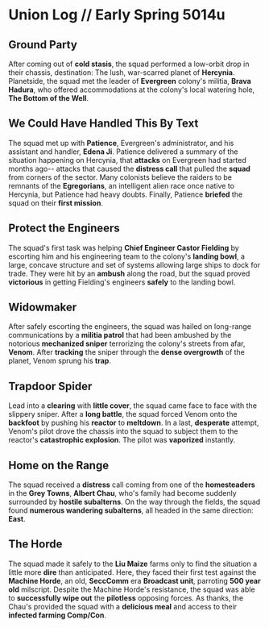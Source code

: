 # Union Log // Early Spring 5014u
## Ground Party
After coming out of **cold stasis**, the squad performed a low-orbit drop in their chassis, destination: The lush, war-scarred planet of **Hercynia**. Planetside, the squad met the leader of **Evergreen** colony's militia, **Brava Hadura**, who offered accommodations at the colony's local watering hole, **The Bottom of the Well**.


## We Could Have Handled This By Text
The squad met up with **Patience**, Evergreen's administrator, and his assistant and handler, **Edena Ji**. Patience delivered a summary of the situation happening on Hercynia, that **attacks** on Evergreen had started months ago-- attacks that caused the **distress call** that pulled the **squad** from corners of the sector. Many colonists believe the raiders to be remnants of the **Egregorians**, an intelligent alien race once native to Hercynia, but Patience had heavy doubts. Finally, Patience **briefed** the squad on their **first mission**. 


## Protect the Engineers
The squad's first task was helping **Chief Engineer Castor Fielding** by escorting him and his engineering team to the colony's **landing bowl**, a large, concave structure and set of systems allowing large ships to dock for trade. They were hit by an **ambush** along the road, but the squad proved **victorious** in getting Fielding's engineers **safely** to the landing bowl.

## Widowmaker
After safely escorting the engineers, the squad was hailed on long-range communications by a **militia patrol** that had been ambushed by the notorious **mechanized sniper** terrorizing the colony's streets from afar, **Venom**. After **tracking** the sniper through the **dense overgrowth** of the planet, Venom sprung his **trap**.

## Trapdoor Spider
Lead into a **clearing** with **little cover**, the squad came face to face with the slippery sniper. After a **long battle**, the squad forced Venom onto the **backfoot** by pushing his **reactor** to **meltdown**. In a last, **desperate** attempt, Venom's pilot drove the chassis into the squad to subject them to the reactor's **catastrophic explosion**. The pilot was **vaporized** instantly. 

## Home on the Range
The squad received a **distress** call coming from one of the **homesteaders** in the **Grey Towns**, **Albert Chau**, who's family had become suddenly surrounded by **hostile subalterns**. On the way through the fields, the squad found **numerous wandering subalterns**, all headed in the same direction: **East**.

## The Horde
The squad made it safely to the **Liu Maize** farms only to find the situation a little more **dire** than anticipated. Here, they faced their first test against the **Machine Horde**, an old, **SeccComm** era **Broadcast unit**, parroting **500 year old** milscript. Despite the Machine Horde's resistance, the squad was able to **successfully wipe out** the **pilotless** opposing forces. As thanks, the Chau's provided the squad with a **delicious meal** and access to their **infected farming Comp/Con**.
